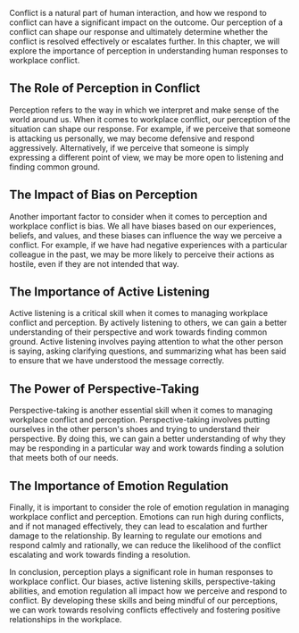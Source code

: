 

Conflict is a natural part of human interaction, and how we respond to conflict can have a significant impact on the outcome. Our perception of a conflict can shape our response and ultimately determine whether the conflict is resolved effectively or escalates further. In this chapter, we will explore the importance of perception in understanding human responses to workplace conflict.

## The Role of Perception in Conflict

Perception refers to the way in which we interpret and make sense of the world around us. When it comes to workplace conflict, our perception of the situation can shape our response. For example, if we perceive that someone is attacking us personally, we may become defensive and respond aggressively. Alternatively, if we perceive that someone is simply expressing a different point of view, we may be more open to listening and finding common ground.

## The Impact of Bias on Perception

Another important factor to consider when it comes to perception and workplace conflict is bias. We all have biases based on our experiences, beliefs, and values, and these biases can influence the way we perceive a conflict. For example, if we have had negative experiences with a particular colleague in the past, we may be more likely to perceive their actions as hostile, even if they are not intended that way.

## The Importance of Active Listening

Active listening is a critical skill when it comes to managing workplace conflict and perception. By actively listening to others, we can gain a better understanding of their perspective and work towards finding common ground. Active listening involves paying attention to what the other person is saying, asking clarifying questions, and summarizing what has been said to ensure that we have understood the message correctly.

## The Power of Perspective-Taking

Perspective-taking is another essential skill when it comes to managing workplace conflict and perception. Perspective-taking involves putting ourselves in the other person's shoes and trying to understand their perspective. By doing this, we can gain a better understanding of why they may be responding in a particular way and work towards finding a solution that meets both of our needs.

## The Importance of Emotion Regulation

Finally, it is important to consider the role of emotion regulation in managing workplace conflict and perception. Emotions can run high during conflicts, and if not managed effectively, they can lead to escalation and further damage to the relationship. By learning to regulate our emotions and respond calmly and rationally, we can reduce the likelihood of the conflict escalating and work towards finding a resolution.

In conclusion, perception plays a significant role in human responses to workplace conflict. Our biases, active listening skills, perspective-taking abilities, and emotion regulation all impact how we perceive and respond to conflict. By developing these skills and being mindful of our perceptions, we can work towards resolving conflicts effectively and fostering positive relationships in the workplace.
